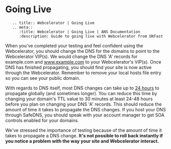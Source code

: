 # Going Live

```eval_rst
   .. title:: Webcelerator | Going Live
   .. meta::
      :title: Webcelerator | Going Live | ANS Documentation
      :description: Guide to going live with Webcelerator from UKFast
```

When you've completed your testing and feel confident using the Webcelerator, you should change the DNS for the domains to point to the Webcelerator VIP(s). We would change the DNS 'A' records for example.com and www.example.com to your Webcelerator's VIP(s). Once DNS has finished propagating, you should find your site is now active through the Webcelerator. Remember to remove your local hosts file entry so you can see your public domain.

With regards to DNS itself, most DNS changes can take up to [24 hours](/domains/domains/dnspropagation) to propagate globally (and sometimes longer). You can reduce this time by changing your domain's TTL value to 30 minutes at least 24-48 hours before you plan on changing your DNS 'A' records. This should reduce the amount of time it takes to propagate the DNS changes. If you host your DNS through SafeDNS, you should speak with your account manager to get SOA controls enabled for your domains.

We've stressed the importance of testing because of the amount of time it takes to propagate a DNS change. **It's not possible to roll back instantly if you notice a problem with the way your site and Webcelerator interact.**
